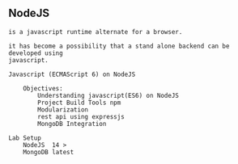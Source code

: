 NodeJS
------------------------------------------------------------------------------------

    is a javascript runtime alternate for a browser.

    it has become a possibility that a stand alone backend can be developed using 
    javascript.

    Javascript (ECMAScript 6) on NodeJS

        Objectives:
            Understanding javascript(ES6) on NodeJS
            Project Build Tools npm
            Modularization
            rest api using expressjs
            MongoDB Integration

    Lab Setup
        NodeJS  14 >
        MongoDB latest

    

